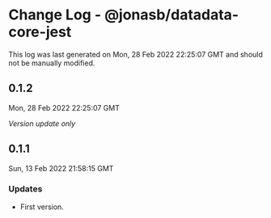 # Change Log - @jonasb/datadata-core-jest

This log was last generated on Mon, 28 Feb 2022 22:25:07 GMT and should not be manually modified.

## 0.1.2
Mon, 28 Feb 2022 22:25:07 GMT

_Version update only_

## 0.1.1
Sun, 13 Feb 2022 21:58:15 GMT

### Updates

- First version.

